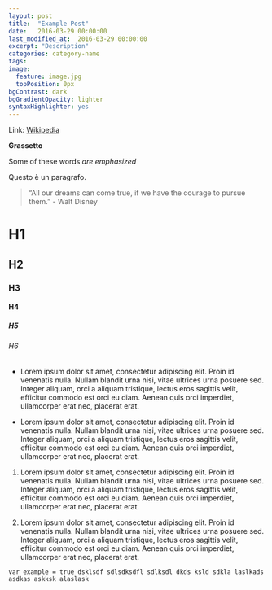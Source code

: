 ```yaml
---
layout: post
title:  "Example Post"
date:   2016-03-29 00:00:00
last_modified_at:  2016-03-29 00:00:00
excerpt: "Description"
categories: category-name
tags:
image:
  feature: image.jpg
  topPosition: 0px
bgContrast: dark
bgGradientOpacity: lighter
syntaxHighlighter: yes
---
```

Link: [Wikipedia](https://en.wikipedia.org)

**Grassetto**

Some of these words *are emphasized*

Questo è un paragrafo.

<blockquote class="largeQuote">“All our dreams can come true, if we have the courage to pursue them.” - Walt Disney</blockquote>

# H1

## H2

### H3

#### H4

##### H5

###### H6

<div class="img img--fullContainer img--14xLeading" style="background-image: url({{ site.baseurl_posts_img }}walt-childhood.jpg);"></div>

* Lorem ipsum dolor sit amet, consectetur adipiscing elit. Proin id venenatis nulla. Nullam blandit urna nisi, vitae ultrices urna posuere sed. Integer aliquam, orci a aliquam tristique, lectus eros sagittis velit, efficitur commodo est orci eu diam. Aenean quis orci imperdiet, ullamcorper erat nec, placerat erat.

* Lorem ipsum dolor sit amet, consectetur adipiscing elit. Proin id venenatis nulla. Nullam blandit urna nisi, vitae ultrices urna posuere sed. Integer aliquam, orci a aliquam tristique, lectus eros sagittis velit, efficitur commodo est orci eu diam. Aenean quis orci imperdiet, ullamcorper erat nec, placerat erat.


1. Lorem ipsum dolor sit amet, consectetur adipiscing elit. Proin id venenatis nulla. Nullam blandit urna nisi, vitae ultrices urna posuere sed. Integer aliquam, orci a aliquam tristique, lectus eros sagittis velit, efficitur commodo est orci eu diam. Aenean quis orci imperdiet, ullamcorper erat nec, placerat erat.

2. Lorem ipsum dolor sit amet, consectetur adipiscing elit. Proin id venenatis nulla. Nullam blandit urna nisi, vitae ultrices urna posuere sed. Integer aliquam, orci a aliquam tristique, lectus eros sagittis velit, efficitur commodo est orci eu diam. Aenean quis orci imperdiet, ullamcorper erat nec, placerat erat.

`
var example = true dsklsdf sdlsdksdfl
sdlksdl dkds ksld sdkla
laslkads asdkas askksk alaslask
`